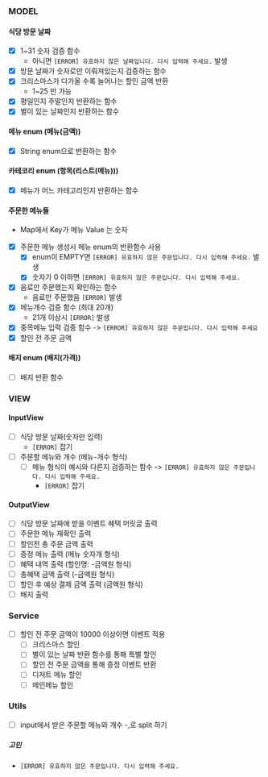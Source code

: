### MODEL
#### 식당 방문 날짜
  - [x] 1~31 숫자 검증 함수
    - 아니면 `[ERROR] 유효하지 않은 날짜입니다. 다시 입력해 주세요.` 발생
  - [x] 방문 날짜가 숫자로만 이뤄져있는지 검증하는 함수
  - [x] 크리스마스가 다가올 수록 늘어나는 할인 금액 반환
    -  1~25 만 가능
  - [x] 평일인지 주말인지 반환하는 함수
  - [x] 별이 있는 날짜인지 반환하는 함수
  
#### 메뉴 enum (메뉴(금액))
  - [x] String enum으로 반환하는 함수
####  카테코리 enum (항목(리스트(메뉴)))
  - [x] 메뉴가 어느 카테고리인지 반환하는 함수
####  주문한 메뉴들
  - Map에서 Key가 메뉴 Value 는 숫자 
  - [x] 주문한 메뉴 생성시 메뉴 enum의 반환함수 사용
    - [x] enum이 EMPTY면 `[ERROR] 유효하지 않은 주문입니다. 다시 입력해 주세요.` 발생
    - [x] 숫자가 0 이하면 `[ERROR] 유효하지 않은 주문입니다. 다시 입력해 주세요.`
  - [x] 음료만 주문했는지 확인하는 함수
     - 음료만 주문했음 `[ERROR]` 발생
  - [x] 메뉴개수 검증 함수 (최대 20개)
    -  21개 이상시 `[ERROR]` 발생
  - [x] 중목메뉴 입력 검증 함수 -> `[ERROR] 유효하지 않은 주문입니다. 다시 입력해 주세요`
  - [x] 할인 전 주문 금액

####  배지 enum (배지(가격))
  -  [ ] 배지 반환 함수
### VIEW
#### InputView
  - [ ] 식당 방문 날짜(숫자만 입력)
    - `[ERROR]` 잡기
  - [ ] 주문할 메뉴와 개수 (메뉴-개수 형식)
    - [ ] 메뉴 형식이 예시와 다른지 검증하는 함수 -> `[ERROR] 유효하지 않은 주문입니다. 다시 입력해 주세요.`
      - `[ERROR]` 잡기
#### OutputView
  - [ ] 식당 방문 날짜에 받을 이벤트 혜택 머릿글 출력
  - [ ] 주문한 메뉴 재확인 출력
  - [ ] 할인전 총 주문 금액 출력
  - [ ] 증정 메뉴 출력 (메뉴 숫자개 형식)
  - [ ] 혜택 내역 출력 (할인명: -금액원 형식)
  - [ ] 총혜택 금액 출력 (-금액원 형식)
  - [ ] 할인 후 예상 결제 금액 출력 (금액원 형식)
  - [ ] 배지 출력
### Service
- [ ] 할인 전 주문 금액이 10000 이상이면 이벤트 적용
    - [ ] 크리스마스 할인
    - [ ] 별이 있는 날짜 반환 함수를 통해 특별 할인
    - [ ] 할인 전 주문 금액을 통해 증정 이벤트 반환
    - [ ] 디저트 메뉴 할인
    - [ ] 메인메뉴 할인
### Utils
- [ ] input에서 받은 주문할 메뉴와 개수 -,로 split 하기
##### 고민
- `[ERROR] 유효하지 않은 주문입니다. 다시 입력해 주세요.`
